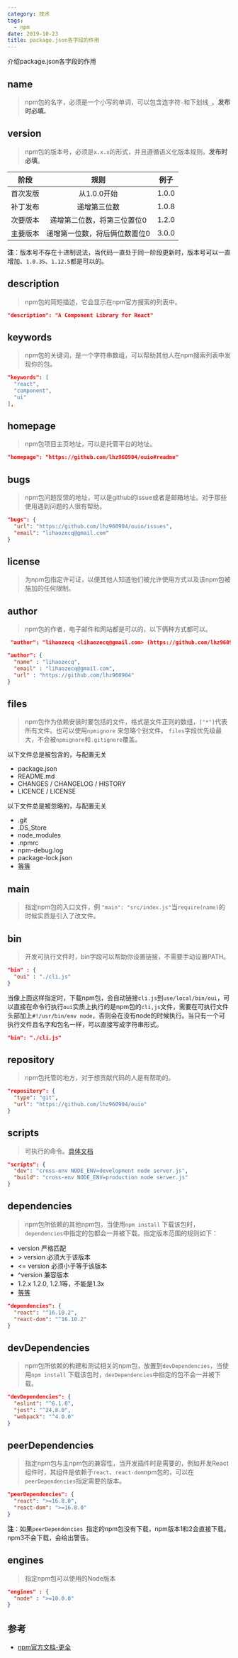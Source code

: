 ```yaml
---
category: 技术
tags:
  - npm
date: 2019-10-23
title: package.json各字段的作用
---
```


介绍package.json各字段的作用

<!-- more -->

## name

> npm包的名字，必须是一个小写的单词，可以包含连字符`-`和下划线`_`。**发布时必填**。


## version

> npm包的版本号，必须是`x.x.x`的形式，并且遵循语义化版本规则。**发布时必填**。

|   阶段   |             规则              | 例子  |
| :------: | :---------------------------: | :---: |
| 首次发版 |          从1.0.0开始          | 1.0.0 |
| 补丁发布 |         递增第三位数          | 1.0.8 |
| 次要版本 |  递增第二位数，将第三位置位0  | 1.2.0 |
| 主要版本 | 递增第一位数，将后俩位数置位0 | 3.0.0 |

**注**：版本号不存在十进制说法，当代码一直处于同一阶段更新时，版本号可以一直增加、`1.0.35`、`1.12.5`都是可以的。

## description

> npm包的简短描述，它会显示在npm官方搜索的列表中。

```json
"description": "A Component Library for React"
```

## keywords

> npm包的关键词，是一个字符串数组，可以帮助其他人在npm搜索列表中发现你的包。

```json
"keywords": [
  "react",
  "component",
  "ui"
],
```

## homepage

> npm包项目主页地址，可以是托管平台的地址。

```json
"homepage": "https://github.com/lhz960904/ouio#readme"
```

## bugs

> npm包问题反馈的地址，可以是github的issue或者是邮箱地址。对于那些使用遇到问题的人很有帮助。

```json
"bugs": {
  "url": "https://github.com/lhz960904/ouio/issues",
  "email": "lihaozecq@gmail.com"
}
```

## license

> 为npm包指定许可证，以便其他人知道他们被允许使用方式以及该npm包被施加的任何限制。

## author

> npm包的作者，电子邮件和网站都是可以的，以下俩种方式都可以。

```json
 "author": "lihaozecq <lihaozecq@gmail.com> (https://github.com/lhz960904)" 
```

```json
"author": {
  "name" : "lihaozecq",
  "email" : "lihaozecq@gmail.com",
  "url" : "https://github.com/lhz960904"
}
```

## files

> npm包作为依赖安装时要包括的文件，格式是文件正则的数组，`["*"]`代表所有文件。也可以使用`npmignore` 来忽略个别文件。 `files`字段优先级最大，不会被`npmignore`和`.gitignore`覆盖。

以下文件总是被包含的，与配置无关

- package.json
- README.md
- CHANGES / CHANGELOG / HISTORY
- LICENCE / LICENSE 

以下文件总是被忽略的，与配置无关

- .git
- .DS_Store
- node_modules
- .npmrc
- npm-debug.log
- package-lock.json
- [等等](https://docs.npmjs.com/files/package.json.html#files)

## main

> 指定npm包的入口文件，例 `"main": "src/index.js"`当`require(name)`的时候实质是引入了改文件。

## bin

> 开发可执行文件时，bin字段可以帮助你设置链接，不需要手动设置PATH。

```json
"bin" : { 
  "oui" : "./cli.js" 
}
```

当像上面这样指定时，下载npm包，会自动链接`cli.js`到`use/local/bin/oui`，可以直接在命令行执行`oui`实质上执行的是npm包的`cli,js`文件，需要在可执行文件头部加上`#!/usr/bin/env node`，否则会在没有node的时候执行。当只有一个可执行文件且名字和包名一样，可以直接写成字符串形式。

```json
"bin": "./cli.js"
```

## repository

> npm包托管的地方，对于想贡献代码的人是有帮助的。

```json
"repository": {
  "type": "git",
  "url": "https://github.com/lhz960904/ouio"
}
```

## scripts

> 可执行的命令。[具体文档](https://docs.npmjs.com/misc/scripts)

```json
"scripts": {
  "dev": "cross-env NODE_ENV=development node server.js",
  "build": "cross-env NODE_ENV=production node server.js"
}
```

## dependencies

> npm包所依赖的其他npm包，当使用`npm install` 下载该包时，`dependencies`中指定的包都会一并被下载。指定版本范围的规则如下：

- version 严格匹配
- \> version 必须大于该版本
- \<= version 必须小于等于该版本
- ^version 兼容版本
- 1.2.x  1.2.0, 1.2.1等，不能是1.3x
- [等等](https://docs.npmjs.com/files/package.json.html#dependencies)

```json
"dependencies": {
  "react": "^16.10.2",
  "react-dom": "^16.10.2"
}
```

## devDependencies

> npm包所依赖的构建和测试相关的npm包，放置到`devDependencies`，当使用`npm install` 下载该包时，`devDependencies`中指定的包不会一并被下载。

```json
"devDependencies": {
  "eslint": "^6.1.0",
  "jest": "^24.8.0",
  "webpack": "^4.0.0"
}
```

## peerDependencies

> 指定npm包与主npm包的兼容性，当开发插件时是需要的，例如开发React组件时，其组件是依赖于`react`、`react-dom`npm包的，可以在`peerDependencies`指定需要的版本。

```json
"peerDependencies": {
  "react": ">=16.8.0",
  "react-dom": ">=16.8.0"
}
```

**注**：如果`peerDependencies `指定的npm包没有下载，npm版本1和2会直接下载。 npm3不会下载，会给出警告。

## engines

> 指定npm包可以使用的Node版本

```json
"engines" : {
  "node" : ">=10.0.0"
}
```


## 参考

- [npm官方文档-更全](https://docs.npmjs.com/files/package.json.html)

